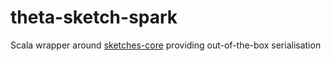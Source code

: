 # theta-sketch-spark
Scala wrapper around [sketches-core](https://github.com/DataSketches/sketches-core) providing out-of-the-box serialisation

